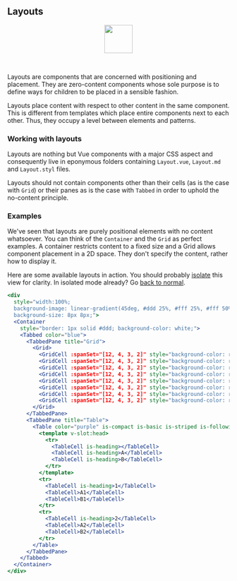 ## Layouts

<center>
<img 
  src="https://raw.githubusercontent.com/creativecommons/cc-vocabulary/master/src/assets/icons/ds_nomenclature/layout.svg?sanitize=true"
  width="64px"/>
</center>

&nbsp;

Layouts are components that are concerned with positioning and placement. They
are zero-content components whose sole purpose is to define ways for children
to be placed in a sensible fashion.

Layouts place content with respect to other content in the same component. This
is different from templates which place entire components next to each other. 
Thus, they occupy a level between elements and patterns.


### Working with layouts

Layouts are nothing but Vue components with a major CSS aspect and consequently
live in eponymous folders containing `Layout.vue`, `Layout.md` and `Layout.styl` 
files.

Layouts should not contain components other than their cells (as is the case with
`Grid`) or their panes as is the case with `Tabbed` in order to uphold the 
no-content principle.


### Examples

We've seen that layouts are purely positional elements with no content 
whatsoever. You can think of the `Container` and the `Grid` as perfect examples.
A container restricts content to a fixed size and a Grid allows component 
placement in a 2D space. They don't specify the content, rather how to display 
it.

Here are some available layouts in action. You should probably 
[isolate](#!/Layouts) this view for clarity. In isolated mode already? Go 
[back to normal](#/Layouts).

```jsx { "props": { "className": "contain-content" } }
<div 
  style="width:100%; 
  background-image: linear-gradient(45deg, #ddd 25%, #fff 25%, #fff 50%, #ddd 50%, #ddd 75%, #fff 75%, #fff 100%);
  background-size: 8px 8px;">
  <Container
    style="border: 1px solid #ddd; background-color: white;">
    <Tabbed color="blue">
      <TabbedPane title="Grid">
        <Grid>
          <GridCell :spanSet="[12, 4, 3, 2]" style="background-color: rgb(182, 43, 110)"/>
          <GridCell :spanSet="[12, 4, 3, 2]" style="background-color: rgb(182, 43, 110)"/>
          <GridCell :spanSet="[12, 4, 3, 2]" style="background-color: rgb(182, 43, 110)"/>
          <GridCell :spanSet="[12, 4, 3, 2]" style="background-color: rgb(182, 43, 110)"/>
          <GridCell :spanSet="[12, 4, 3, 2]" style="background-color: rgb(182, 43, 110)"/>
          <GridCell :spanSet="[12, 4, 3, 2]" style="background-color: rgb(182, 43, 110)"/>
          <GridCell :spanSet="[12, 4, 3, 2]" style="background-color: rgb(182, 43, 110)"/>
          <GridCell :spanSet="[12, 4, 3, 2]" style="background-color: rgb(182, 43, 110)"/>
        </Grid>
      </TabbedPane>
      <TabbedPane title="Table">
        <Table color="purple" is-compact is-basic is-striped is-following>
          <template v-slot:head>
            <tr>
              <TableCell is-heading></TableCell>
              <TableCell is-heading>A</TableCell>
              <TableCell is-heading>B</TableCell>
            </tr>
          </template>
          <tr>
            <TableCell is-heading>1</TableCell>
            <TableCell>A1</TableCell>
            <TableCell>B1</TableCell>
          </tr>
          <tr>
            <TableCell is-heading>2</TableCell>
            <TableCell>A2</TableCell>
            <TableCell>B2</TableCell>
          </tr>
        </Table>
      </TabbedPane>
    </Tabbed>
  </Container>
</div>
```
